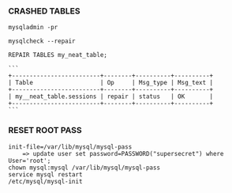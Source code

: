 ### CRASHED TABLES 

    mysqladmin -pr 

    mysqlcheck --repair

    REPAIR TABLES my_neat_table; 

    ```
    +-------------------------+--------+----------+----------+
    | Table                   | Op     | Msg_type | Msg_text |
    +-------------------------+--------+----------+----------+
    | my__neat_table.sessions | repair | status   | OK       | 
    +-------------------------+--------+----------+----------+
    ```

### RESET ROOT PASS

    init-file=/var/lib/mysql/mysql-pass
        => update user set password=PASSWORD("supersecret") where User='root';
    chown mysql:mysql /var/lib/mysql/mysql-pass
    service mysql restart
    /etc/mysql/mysql-init
